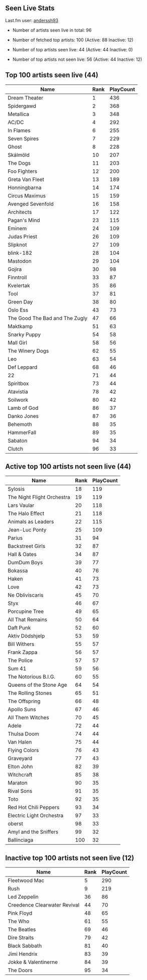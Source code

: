 ## Seen Live Stats

Last.fm user: [anderssh93](https://www.last.fm/user/anderssh93)

- Number of artists seen live in total: 96

- Number of fetched top artists: 100 (Active: 88 Inactive: 12)

- Number of top artists seen live: 44 (Active: 44 Inactive: 0)

- Number of top artists not seen live: 56 (Active: 44 Inactive: 12)

## Top 100 artists seen live (44)

Name                           | Rank | PlayCount
------------------------------ | ---- | ---------
Dream Theater                  | 1    | 436      
Spidergawd                     | 2    | 368      
Metallica                      | 3    | 348      
AC/DC                          | 4    | 292      
In Flames                      | 6    | 255      
Seven Spires                   | 7    | 229      
Ghost                          | 8    | 228      
Skálmöld                       | 10   | 207      
The Dogs                       | 11   | 203      
Foo Fighters                   | 12   | 200      
Greta Van Fleet                | 13   | 189      
Honningbarna                   | 14   | 174      
Circus Maximus                 | 15   | 159      
Avenged Sevenfold              | 16   | 158      
Architects                     | 17   | 122      
Pagan's Mind                   | 23   | 115      
Eminem                         | 24   | 109      
Judas Priest                   | 26   | 109      
Slipknot                       | 27   | 109      
blink-182                      | 28   | 104      
Mastodon                       | 29   | 104      
Gojira                         | 30   | 98       
Finntroll                      | 33   | 87       
Kvelertak                      | 35   | 86       
Tool                           | 37   | 81       
Green Day                      | 38   | 80       
Oslo Ess                       | 43   | 73       
The Good The Bad and The Zugly | 47   | 66       
Maktkamp                       | 51   | 63       
Snarky Puppy                   | 54   | 58       
Mall Girl                      | 58   | 56       
The Winery Dogs                | 62   | 55       
Leo                            | 63   | 54       
Def Leppard                    | 68   | 46       
22                             | 71   | 44       
Spiritbox                      | 73   | 44       
Atavistia                      | 78   | 42       
Soilwork                       | 80   | 42       
Lamb of God                    | 86   | 37       
Danko Jones                    | 87   | 36       
Behemoth                       | 88   | 35       
HammerFall                     | 89   | 35       
Sabaton                        | 94   | 34       
Clutch                         | 96   | 33       

## Active top 100 artists not seen live (44)

Name                       | Rank | PlayCount
-------------------------- | ---- | ---------
Sylosis                    | 18   | 119      
The Night Flight Orchestra | 19   | 119      
Lars Vaular                | 20   | 118      
The Halo Effect            | 21   | 118      
Animals as Leaders         | 22   | 115      
Jean-Luc Ponty             | 25   | 109      
Parius                     | 31   | 94       
Backstreet Girls           | 32   | 87       
Hall & Oates               | 34   | 87       
DumDum Boys                | 39   | 77       
Bokassa                    | 40   | 76       
Haken                      | 41   | 73       
Love                       | 42   | 73       
Ne Obliviscaris            | 45   | 70       
Styx                       | 46   | 67       
Porcupine Tree             | 49   | 65       
All That Remains           | 50   | 64       
Daft Punk                  | 52   | 60       
Aktiv Dödshjelp            | 53   | 59       
Bill Withers               | 55   | 57       
Frank Zappa                | 56   | 57       
The Police                 | 57   | 57       
Sum 41                     | 59   | 56       
The Notorious B.I.G.       | 60   | 55       
Queens of the Stone Age    | 64   | 54       
The Rolling Stones         | 65   | 51       
The Offspring              | 66   | 48       
Apollo Suns                | 67   | 46       
All Them Witches           | 70   | 45       
Adele                      | 72   | 44       
Thulsa Doom                | 74   | 44       
Van Halen                  | 75   | 44       
Flying Colors              | 76   | 43       
Graveyard                  | 77   | 43       
Elton John                 | 82   | 39       
Witchcraft                 | 85   | 38       
Maraton                    | 90   | 35       
Rival Sons                 | 91   | 35       
Toto                       | 92   | 35       
Red Hot Chili Peppers      | 93   | 34       
Electric Light Orchestra   | 97   | 33       
oberst                     | 98   | 33       
Amyl and the Sniffers      | 99   | 32       
Ballinciaga                | 100  | 32       

## Inactive top 100 artists not seen live (12)

Name                         | Rank | PlayCount
---------------------------- | ---- | ---------
Fleetwood Mac                | 5    | 290      
Rush                         | 9    | 219      
Led Zeppelin                 | 36   | 86       
Creedence Clearwater Revival | 44   | 70       
Pink Floyd                   | 48   | 65       
The Who                      | 61   | 55       
The Beatles                  | 69   | 46       
Dire Straits                 | 79   | 42       
Black Sabbath                | 81   | 40       
Jimi Hendrix                 | 83   | 39       
Jokke & Valentinerne         | 84   | 39       
The Doors                    | 95   | 34       
